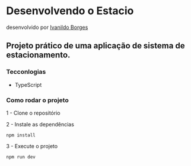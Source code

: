 # Desenvolvendo o Estacio
desenvolvido por [Ivanildo Borges](https://github.com/IvanildoBorges)

## Projeto prático de uma aplicação de sistema de estacionamento.

### Tecconlogias
- TypeScript

### Como rodar o projeto

1 - Clone o repositório

2 - Instale as dependências
    
    npm install

3 - Execute o projeto

    npm run dev


